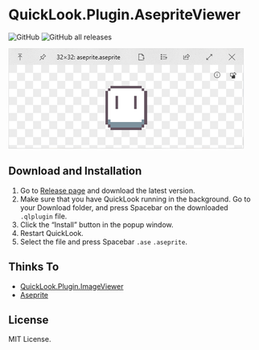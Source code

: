 # QuickLook.Plugin.AsepriteViewer
![GitHub](https://img.shields.io/github/license/NotFaceGUI/QuickLook.Plugin.AsepriteViewer)
![GitHub all releases](https://img.shields.io/github/downloads/NotFaceGUI/QuickLook.Plugin.AsepriteViewer/total)


<img title="" src="img/ase.png" alt="" data-align="center">

## Download and Installation

1. Go to [Release page](https://github.com/NotFaceGUI/QuickLook.Plugin.AsepriteViewer/releases) and download the latest version.
2. Make sure that you have QuickLook running in the background. Go to your Download folder, and press <key>Spacebar</key> on the downloaded `.qlplugin` file.
3. Click the “Install” button in the popup window.
4. Restart QuickLook.
5. Select the file and press <key>Spacebar</key> `.ase` `.aseprite`.

## Thinks To

- [QuickLook.Plugin.ImageViewer](https://github.com/QL-Win/QuickLook/)
- [Aseprite](https://github.com/aseprite/aseprite)

## License

MIT License.
